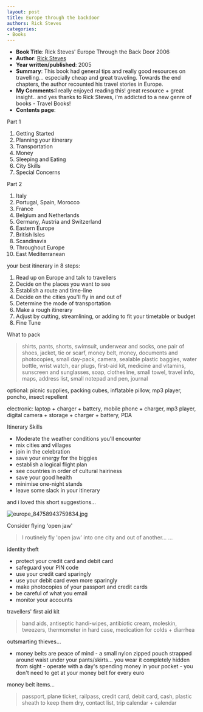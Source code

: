 ```yaml
---
layout: post
title: Europe through the backdoor
authors: Rick Steves
categories:
- Books
---
```


- **Book Title**: Rick Steves' Europe Through the Back Door 2006
- **Author**: [Rick Steves](http://www.ricksteves.com/)
- **Year written/published**: 2005
- **Summary**: This book had general tips and really good resources on travelling... especially cheap and great traveling. Towards the end chapters, the author recounted his travel stories in Europe.
- **My Comments**:I really enjoyed reading this! great resource + great insight.. and yes thanks to Rick Steves, i'm addicted to a new genre of books - Travel Books!
- **Contents page**:

Part 1

1. Getting Started
2. Planning your itinerary
3. Transportation
4. Money
5. Sleeping and Eating
6. City Skills
7. Special Concerns

Part 2

1. Italy
2. Portugal, Spain, Morocco
3. France
4. Belgium and Netherlands
5. Germany, Austria and Switzerland
6. Eastern Europe
7. British Isles
8. Scandinavia
9. Throughout Europe
10. East Mediterranean

your best itinerary in 8 steps:

1. Read up on Europe and talk to travellers
2. Decide on the places you want to see
3. Establish a route and time-line
4. Decide on the cities you'll fly in and out of
5. Determine the mode of transportation
6. Make a rough itinerary
7. Adjust by cutting, streamlining, or adding to fit your timetable or budget
8. Fine Tune

What to pack

> shirts, pants, shorts, swimsuit, underwear and socks, one pair of shoes, jacket, tie or scarf, money belt, money, documents and photocopies, small day-pack, camera, sealable plastic baggies, water bottle, wrist watch, ear plugs, first-aid kit, medicine and vitamins, sunscreen and sunglasses, soap, clothesline, small towel, travel info, maps, address list, small notepad and pen, journal

optional: picnic supplies, packing cubes, inflatable pillow, mp3 player, poncho, insect repellent

electronic: laptop + charger + battery, mobile phone + charger, mp3 player, digital camera + storage + charger + battery, PDA

Itinerary Skills

- Moderate the weather conditions you'll encounter
- mix cities and villages
- join in the celebration
- save your energy for the biggies
- establish a logical flight plan
- see countries in order of cultural hairiness
- save your good health
- minimise one-night stands
- leave some slack in your itinerary

and i loved this short suggestions...

![europe_84758943759834.jpg](/img/europe_84758943759834.jpg)

Consider flying 'open jaw'

> I routinely fly 'open jaw' into one city and out of another... ...

identity theft

- protect your credit card and debit card
- safeguard your PIN code
- use your credit card sparingly
- use your debit card even more sparingly
- make photocopies of your passport and credit cards
- be careful of what you email
- monitor your accounts

travellers' first aid kit

> band aids, antiseptic handi-wipes, antibiotic cream, moleskin, tweezers, thermometer in hard case, medication for colds + diarrhea

outsmarting thieves...

- money belts are peace of mind - a small nylon zipped pouch strapped around waist under your pants/skirts... you wear it completely hidden from sight
- operate with a day's spending money in your pocket - you don't need to get at your money belt for every euro

money belt items...

> passport, plane ticket, railpass, credit card, debit card, cash, plastic sheath to keep them dry, contact list, trip calendar + calendar

